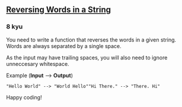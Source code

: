 <h2><a href=https://www.codewars.com/kata/57a55c8b72292d057b000594/train/python target="_blank">Reversing Words in a String</a></h2><h3>8 kyu</h3><p>You need to write a function that reverses the words in a given string. Words are always separated by a single space.</p><p>As the input may have trailing spaces, you will also need to ignore unneccesary whitespace.</p><p>Example (<strong>Input</strong> --&gt; <strong>Output</strong>)</p><pre><code>"Hello World" --&gt; "World Hello""Hi There." --&gt; "There. Hi"</code></pre><p>Happy coding!</p>